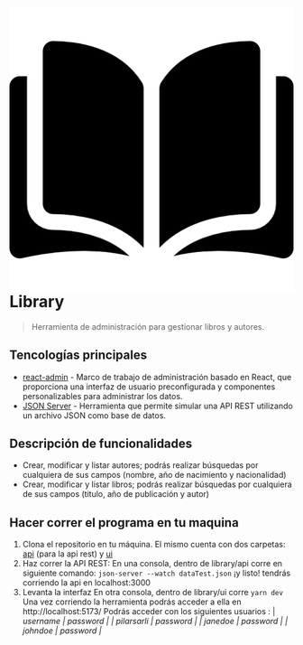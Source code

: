 <img src="icon.png" align="right" />

# Library
> Herramienta de administración para gestionar libros y autores.

## Tencologías principales

- [react-admin](https://marmelab.com/react-admin/documentation.html) - Marco de trabajo de administración basado en React, que proporciona una interfaz de usuario preconfigurada y componentes personalizables para administrar los datos.
- [JSON Server](https://www.npmjs.com/package/json-server) - Herramienta que permite simular una API REST utilizando un archivo JSON como base de datos.

## Descripción de funcionalidades

- Crear, modificar y listar autores; podrás realizar búsquedas por cualquiera de sus campos (nombre, año de nacimiento y nacionalidad)
- Crear, modificar y listar libros; podrás realizar búsquedas por cualquiera de sus campos (titulo, año de publicación y autor)

## Hacer correr el programa en tu maquina

1. Clona el repositorio en tu máquina. El mismo cuenta con dos carpetas: [api](https://github.com/mpsarli/library/tree/main/api) (para la api rest) y [ui](https://github.com/mpsarli/library/tree/main/ui)
2. Haz correr la API REST:
    En una consola, dentro de library/api corre en siguiente comando: `json-server --watch dataTest.json`
    ¡y listo! tendrás corriendo la api en localhost:3000
3. Levanta la interfaz
    En otra consola, dentro de library/ui corre `yarn dev`
    Una vez corriendo la herramienta podrás acceder a ella en http://localhost:5173/
    Podrás acceder con los siguientes usuarios :
    |   <em>username<em>    |   <em>password<em>    |
    |       pilarsarli      |       password        |
    |       janedoe      |       password        |
    |       johndoe      |       password        |

